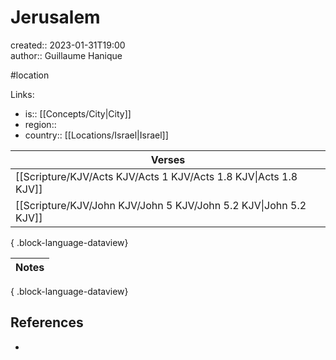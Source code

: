 # Jerusalem

created:: 2023-01-31T19:00  
author:: Guillaume Hanique  

#location

Links:

- is:: [[Concepts/City\|City]]
- region:: 
- country:: [[Locations/Israel\|Israel]]

| Verses                                                              |
| ------------------------------------------------------------------- |
| [[Scripture/KJV/Acts KJV/Acts 1 KJV/Acts 1.8 KJV\|Acts 1.8 KJV]] |
| [[Scripture/KJV/John KJV/John 5 KJV/John 5.2 KJV\|John 5.2 KJV]] |

{ .block-language-dataview}

| Notes |
| ----- |

{ .block-language-dataview}

## References

- 
